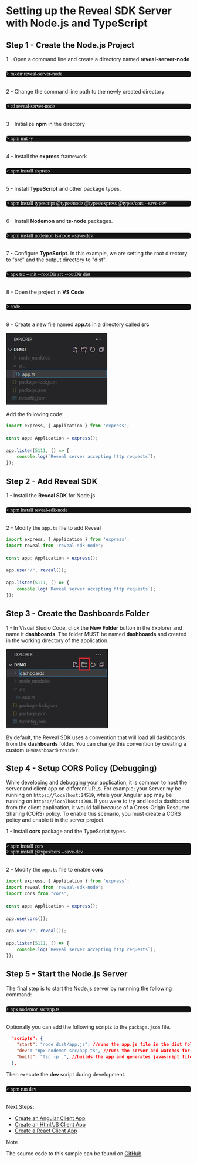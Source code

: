 # Setting up the Reveal SDK Server with Node.js and TypeScript

## Step 1 - Create the Node.js Project

1 - Open a command line and create a directory named **reveal-server-node**
<pre style="background:#141414;color:white;display:inline-block;padding:16x;margin-top:10px;font-family:'Consolas';border-radius:5px;width:100%">
> mkdir reveal-server-node
</pre>

2 - Change the command line path to the newly created directory
<pre style="background:#141414;color:white;display:inline-block;padding:16x;margin-top:10px;font-family:'Consolas';border-radius:5px;width:100%">
> cd reveal-server-node
</pre>

3 - Initialize **npm** in the directory
<pre style="background:#141414;color:white;display:inline-block;padding:16x;margin-top:10px;font-family:'Consolas';border-radius:5px;width:100%">
> npm init -y
</pre>

4 - Install the **express** framework
<pre style="background:#141414;color:white;display:inline-block;padding:16x;margin-top:10px;font-family:'Consolas';border-radius:5px;width:100%">
> npm install express
</pre>

5 - Install **TypeScript** and other package types.
<pre style="background:#141414;color:white;display:inline-block;padding:16x;margin-top:10px;font-family:'Consolas';border-radius:5px;width:100%">
> npm install typescript @types/node @types/express @types/cors --save-dev
</pre>

6 - Install **Nodemon** and **ts-node** packages.
<pre style="background:#141414;color:white;display:inline-block;padding:16x;margin-top:10px;font-family:'Consolas';border-radius:5px;width:100%">
> npm install nodemon ts-node --save-dev
</pre>

7 - Configure **TypeScript**. In this example, we are setting the root directory to "src" and the output directory to "dist".
<pre style="background:#141414;color:white;display:inline-block;padding:16x;margin-top:10px;font-family:'Consolas';border-radius:5px;width:100%">
> npx tsc --init --rootDir src --outDir dist
</pre>

8 - Open the project in **VS Code**
<pre style="background:#141414;color:white;display:inline-block;padding:16x;margin-top:10px;font-family:'Consolas';border-radius:5px;width:100%">
> code .
</pre>

9 - Create a new file named **app.ts** in a directory called **src**

![](images/getting-started-server-node-typescript-create-app-file.jpg)

Add the following code:

```javascript
import express, { Application } from 'express';

const app: Application = express();

app.listen(5111, () => {
	console.log(`Reveal server accepting http requests`);
});
```

## Step 2 - Add Reveal SDK

1 - Install the **Reveal SDK** for Node.js
<pre style="background:#141414;color:white;display:inline-block;padding:16x;margin-top:10px;font-family:'Consolas';border-radius:5px;width:100%">
> npm install reveal-sdk-node
</pre>

2 - Modify the `app.ts` file to add Reveal

```javascript
import express, { Application } from 'express';
import reveal from 'reveal-sdk-node';

const app: Application = express();

app.use("/", reveal());

app.listen(5111, () => {
	console.log(`Reveal server accepting http requests`);
});
```

## Step 3 - Create the Dashboards Folder

1 - In Visual Studio Code, click the **New Folder** button in the Explorer and name it **dashboards**. The folder MUST be named **dashboards** and created in the working directory of the application.

![](images/getting-started-server-node-typescript-create-dashboards-folder.jpg)

By default, the Reveal SDK uses a convention that will load all dashboards from the **dashboards** folder. You can change this convention by creating a custom `IRVDashboardProvider`.

## Step 4 - Setup CORS Policy (Debugging)

While developing and debugging your application, it is common to host the server and client app on different URLs. For example; your Server my be running on `https://localhost:24519`, while your Angular app may be running on `https://localhost:4200`. If you were to try and load a dashboard from the client application, it would fail because of a Cross-Origin Resource Sharing (CORS) policy. To enable this scenario, you must create a CORS policy and enable it in the server project.

1 - Install **cors** package and the TypeScript types.
<pre style="background:#141414;color:white;display:inline-block;padding:16x;margin-top:10px;font-family:'Consolas';border-radius:5px;width:100%">
> npm install cors
> npm install @types/cors --save-dev
</pre>

2 - Modify the `app.ts` file to enable **cors**

```javascript
import express, { Application } from 'express';
import reveal from 'reveal-sdk-node';
import cors from "cors";

const app: Application = express();

app.use(cors());

app.use("/", reveal());

app.listen(5111, () => {
	console.log(`Reveal server accepting http requests`);
});
```

## Step 5 - Start the Node.js Server

The final step is to start the Node.js server by runnning the following command:

<pre style="background:#141414;color:white;display:inline-block;padding:16x;margin-top:10px;font-family:'Consolas';border-radius:5px;width:100%">
> npx nodemon src/app.ts
</pre>

Optionally you can add the following scripts to the `package.json` file.

```json
  "scripts": {
    "start": "node dist/app.js", //runs the app.js file in the dist folder that was generated from the build script
    "dev": "npx nodemon src/app.ts", //runs the server and watches for changes during development
    "build": "tsc -p .", //builds the app and generates javascript files in the dist folder
  },
```

Then execute the **dev** script during development.

<pre style="background:#141414;color:white;display:inline-block;padding:16x;margin-top:10px;font-family:'Consolas';border-radius:5px;width:100%">
> npm run dev
</pre>

Next Steps:
- [Create an Angular Client App](getting-started-angular.md)
- [Create an Html/JS Client App](getting-started-javascript.md)
- [Create a React Client App](getting-started-react.md)

> [!NOTE]
> The source code to this sample can be found on [GitHub](https://github.com/RevealBi/sdk-samples-javascript/tree/main/01-GettingStarted/server/nodejs-typescript).